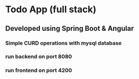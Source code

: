 # Todo App (full stack)
## Developed using Spring Boot & Angular

### Simple CURD operations with mysql database
### run backend on port 8080
### run frontend on port 4200
